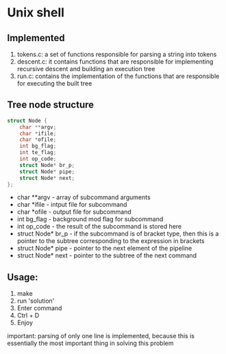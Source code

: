 # Unix shell

## Implemented

1. tokens.c: a set of functions responsible for parsing a string into tokens
2. descent.c: it contains functions that are responsible for implementing recursive descent and building an execution tree
3. run.c: contains the implementation of the functions that are responsible for executing the built tree

## Tree node structure

```C
struct Node {   
    char **argv;
    char *ifile;
    char *ofile;
    int bg_flag;
    int te_flag;
    int op_code;
    struct Node* br_p;
    struct Node* pipe;
    struct Node* next;
};
```

- char **argv - аrray of subcommand arguments
- char *ifile - intput file for subcommand
- char *ofile - output file for subcommand
- int bg_flag - background mod flag for subcommand
- int op_code - the result of the subcommand is stored here
- struct Node* br_p - if the subcommand is of bracket type, then this is a pointer to the subtree corresponding to the expression in brackets
- struct Node* pipe - pointer to the next element of the pipeline
- struct Node* next - pointer to the subtree of the next command

## Usage:
1. make
2. run 'solution'
3. Enter command
4. Ctrl + D
5. Enjoy

important: parsing of only one line is implemented, because this is essentially the most important thing in solving this problem
